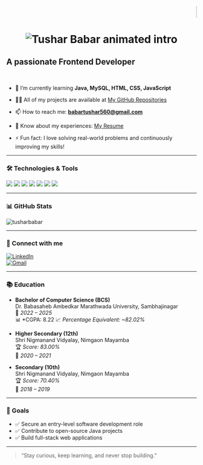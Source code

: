 <h1>
  <marquee behavior="scroll" direction="left" scrollamount="6">
    👋 Hi, I'm Tushar Babar — Frontend & Java Developer
  </marquee>
</h1>


<h1 align="center">
  <img src="https://readme-typing-svg.demolab.com?font=Roboto+Mono&duration=3000&pause=1000&color=36BCF7&center=true&vCenter=true&multiline=true&repeat=true&lines=Tushar+Babar;Frontend+Developer;Java+%7C+SQL+%7C+JS+Learner" alt="Tushar Babar animated intro" />
</h1>

<h2>A passionate Frontend Developer</h2>
<br>

- 🌱 I’m currently learning **Java, MySQL, HTML, CSS, JavaScript**

- 👨‍💻 All of my projects are available at [My GitHub Repositories](https://github.com/tusharbabar?tab=repositories)

- 📫 How to reach me: **babartushar560@gmail.com**

- 📄 Know about my experiences: [My Resume](https://github.com/tusharbabar)

- ⚡ Fun fact: I love solving real-world problems and continuously improving my skills!

---

### 🛠️ Technologies & Tools
<p align="left">
  <img src="https://img.shields.io/badge/Java-ED8B00?style=for-the-badge&logo=java&logoColor=white"/>
  <img src="https://img.shields.io/badge/MySQL-00758F?style=for-the-badge&logo=mysql&logoColor=white"/>
  <img src="https://img.shields.io/badge/HTML5-e34c26?style=for-the-badge&logo=html5&logoColor=white"/>
  <img src="https://img.shields.io/badge/CSS-264de4?style=for-the-badge&logo=css3&logoColor=white"/>
  <img src="https://img.shields.io/badge/JavaScript-f7df1e?style=for-the-badge&logo=javascript&logoColor=black"/>
  <img src="https://img.shields.io/badge/Linux-FCC624?style=for-the-badge&logo=linux&logoColor=black"/>
  <img src="https://img.shields.io/badge/VSCode-007ACC?style=for-the-badge&logo=visual-studio-code&logoColor=white"/>
</p>

---

### 📊 GitHub Stats
<p align="left">
  <img src="https://github-readme-stats.vercel.app/api?username=tusharbabar&show_icons=true&theme=radical" alt="tusharbabar" />
</p>

---

### 🔗 Connect with me

[![LinkedIn](https://img.shields.io/badge/Tushar%20Babar-0077B5?style=for-the-badge&logo=linkedin&logoColor=white)](https://linkedin.com/in/tushar-babar-69643a292)  
[![Gmail](https://img.shields.io/badge/Gmail-D14836?style=for-the-badge&logo=gmail&logoColor=white)](mailto:babartushar560@gmail.com)

---

### 📚 Education

- **Bachelor of Computer Science (BCS)**  
  Dr. Babasaheb Ambedkar Marathwada University, Sambhajinagar  
  📅 *2022 – 2025*  
  📊 *CGPA: 8.22 
  📈 *Percentage Equivalent: ~82.02%*

- **Higher Secondary (12th)**  
  Shri Nigmanand Vidyalay, Nimgaon Mayamba  
  🏆 *Score: 83.00%*  
  📅 *2020 – 2021*

- **Secondary (10th)**  
  Shri Nigmanand Vidyalay, Nimgaon Mayamba  
  🏆 *Score: 70.40%*  
  📅 *2018 – 2019*

---

### 🚀 Goals

- ✅ Secure an entry-level software development role  
- ✅ Contribute to open-source Java projects  
- ✅ Build full-stack web applications

---

> “Stay curious, keep learning, and never stop building.”
